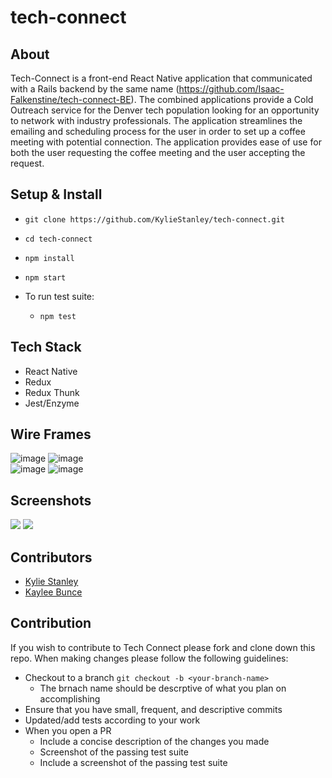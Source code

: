 # tech-connect
 ## About
 Tech-Connect is a front-end React Native application that communicated with a Rails backend by the same name (https://github.com/Isaac-Falkenstine/tech-connect-BE). The combined applications provide a Cold Outreach service for the Denver tech population looking for an opportunity to network with industry professionals. The application streamlines the emailing and scheduling process for the user in order to set up a coffee meeting with potential connection. The application provides ease of use for both the user requesting the coffee meeting and the user accepting the request.
 
 ## Setup & Install
 
 - `git clone https://github.com/KylieStanley/tech-connect.git`
 - `cd tech-connect`
 - `npm install`
 - `npm start`
 
 - To run test suite:
    - `npm test`
 
 ## Tech Stack
  - React Native
  - Redux
  - Redux Thunk
  - Jest/Enzyme
  
## Wire Frames
![image](https://user-images.githubusercontent.com/39439089/53143978-96cdb000-3557-11e9-91f4-b6f0f185717a.png)
![image](https://user-images.githubusercontent.com/39439089/53143984-99c8a080-3557-11e9-9658-573dc67751c0.png)
<br />
![image](https://user-images.githubusercontent.com/39439089/53143987-9c2afa80-3557-11e9-8b28-e997f826bcde.png)
![image](https://user-images.githubusercontent.com/39439089/53143991-9f25eb00-3557-11e9-9dd5-1ff31a9cc555.png)


## Screenshots

![](TechConnectLogin.gif)
![](TechConnect.gif)

## Contributors
- [Kylie Stanley](https://github.com/KylieStanley)
- [Kaylee Bunce](https://github.com/kayleenovak)

## Contribution
If you wish to contribute to Tech Connect please fork and clone down this repo. When making changes please follow the following guidelines:
   - Checkout to a branch `git checkout -b <your-branch-name>`
     - The brnach name should be descrptive of what you plan on accomplishing
   - Ensure that you have small, frequent, and descriptive commits
   - Updated/add tests according to your work
   - When you open a PR
     - Include a concise description of the changes you made
     - Screenshot of the passing test suite
     - Include a screenshot of the passing test suite
